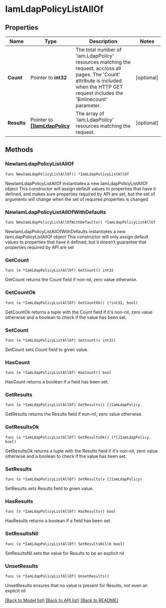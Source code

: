 # IamLdapPolicyListAllOf

## Properties

Name | Type | Description | Notes
------------ | ------------- | ------------- | -------------
**Count** | Pointer to **int32** | The total number of &#39;iam.LdapPolicy&#39; resources matching the request, accross all pages. The &#39;Count&#39; attribute is included when the HTTP GET request includes the &#39;$inlinecount&#39; parameter. | [optional] 
**Results** | Pointer to [**[]IamLdapPolicy**](iam.LdapPolicy.md) | The array of &#39;iam.LdapPolicy&#39; resources matching the request. | [optional] 

## Methods

### NewIamLdapPolicyListAllOf

`func NewIamLdapPolicyListAllOf() *IamLdapPolicyListAllOf`

NewIamLdapPolicyListAllOf instantiates a new IamLdapPolicyListAllOf object
This constructor will assign default values to properties that have it defined,
and makes sure properties required by API are set, but the set of arguments
will change when the set of required properties is changed

### NewIamLdapPolicyListAllOfWithDefaults

`func NewIamLdapPolicyListAllOfWithDefaults() *IamLdapPolicyListAllOf`

NewIamLdapPolicyListAllOfWithDefaults instantiates a new IamLdapPolicyListAllOf object
This constructor will only assign default values to properties that have it defined,
but it doesn't guarantee that properties required by API are set

### GetCount

`func (o *IamLdapPolicyListAllOf) GetCount() int32`

GetCount returns the Count field if non-nil, zero value otherwise.

### GetCountOk

`func (o *IamLdapPolicyListAllOf) GetCountOk() (*int32, bool)`

GetCountOk returns a tuple with the Count field if it's non-nil, zero value otherwise
and a boolean to check if the value has been set.

### SetCount

`func (o *IamLdapPolicyListAllOf) SetCount(v int32)`

SetCount sets Count field to given value.

### HasCount

`func (o *IamLdapPolicyListAllOf) HasCount() bool`

HasCount returns a boolean if a field has been set.

### GetResults

`func (o *IamLdapPolicyListAllOf) GetResults() []IamLdapPolicy`

GetResults returns the Results field if non-nil, zero value otherwise.

### GetResultsOk

`func (o *IamLdapPolicyListAllOf) GetResultsOk() (*[]IamLdapPolicy, bool)`

GetResultsOk returns a tuple with the Results field if it's non-nil, zero value otherwise
and a boolean to check if the value has been set.

### SetResults

`func (o *IamLdapPolicyListAllOf) SetResults(v []IamLdapPolicy)`

SetResults sets Results field to given value.

### HasResults

`func (o *IamLdapPolicyListAllOf) HasResults() bool`

HasResults returns a boolean if a field has been set.

### SetResultsNil

`func (o *IamLdapPolicyListAllOf) SetResultsNil(b bool)`

 SetResultsNil sets the value for Results to be an explicit nil

### UnsetResults
`func (o *IamLdapPolicyListAllOf) UnsetResults()`

UnsetResults ensures that no value is present for Results, not even an explicit nil

[[Back to Model list]](../README.md#documentation-for-models) [[Back to API list]](../README.md#documentation-for-api-endpoints) [[Back to README]](../README.md)


